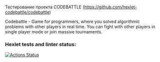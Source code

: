 Тестирование проекта CODEBATTLE (https://github.com/hexlet-codebattle/codebattle)

Codebattle - Game for programmers, where you solved algorithmic problems with other players in real time. You can fight with other players in single player mode or join massive tournaments.

### Hexlet tests and linter status:
[![Actions Status](https://github.com/G413X/qa-engineer-project-85/actions/workflows/hexlet-check.yml/badge.svg)](https://github.com/G413X/qa-engineer-project-85/actions)
